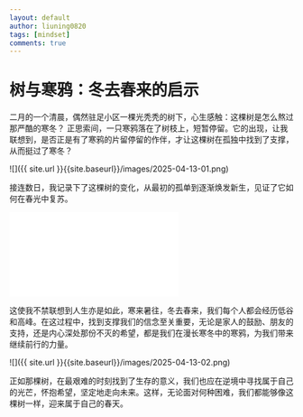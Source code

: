 ```yaml
---
layout: default
author: liuning0820
tags: [mindset]
comments: true
---
```


# 树与寒鸦：冬去春来的启示

二月的一个清晨，偶然驻足小区一棵光秃秃的树下，心生感触：这棵树是怎么熬过那严酷的寒冬？ 正思索间，一只寒鸦落在了树枝上，短暂停留。它的出现，让我联想到，是否正是有了寒鸦的片留停留的作伴，才让这棵树在孤独中找到了支撑，从而挺过了寒冬？

![]({{ site.url }}{{site.baseurl}}/images/2025-04-13-01.png)

接连数日，我记录下了这棵树的变化，从最初的孤单到逐渐焕发新生，见证了它如何在春光中复苏。

<iframe src="//player.bilibili.com/player.html?isOutside=true&aid=114328623647531&bvid=BV1AhdiY9EFq&cid=29385228335&p=1" scrolling="no" border="0" frameborder="no" framespacing="0" allowfullscreen="true"></iframe>

这使我不禁联想到人生亦是如此，寒来暑往，冬去春来，我们每个人都会经历低谷和高峰。在这过程中，找到支撑我们的信念至关重要，无论是家人的鼓励、朋友的支持，还是内心深处那份不灭的希望，都是我们在漫长寒冬中的寒鸦，为我们带来继续前行的力量。

![]({{ site.url }}{{site.baseurl}}/images/2025-04-13-02.png)

正如那棵树，在最艰难的时刻找到了生存的意义，我们也应在逆境中寻找属于自己的光芒，怀抱希望，坚定地走向未来。这样，无论面对何种困难，我们都能够像这棵树一样，迎来属于自己的春天。